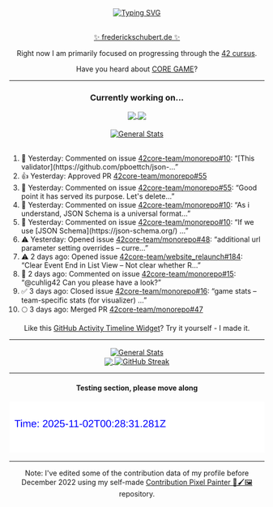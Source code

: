 <div align="center">
	<a href="https://git.io/typing-svg"><img src="https://readme-typing-svg.demolab.com?font=Fira+Code&size=30&pause=1000&color=70A5FD&background=1A1B27&center=true&vCenter=true&repeat=false&random=false&width=550&lines=%F0%9F%91%8B+Hello+World!+I'm+Freddy!+%F0%9F%96%96" alt="Typing SVG" /></a>
</div>
<br>
<div align="center">
	<p></p><a href="https://frederickschubert.de">✨ frederickschubert.de ✨</a></p>
	<p>Right now I am primarily focused on progressing through the <a href="https://github.com/FreddyMSchubert/42_cursus">42 cursus</a>.</p>
	<p>Have you heard about <a href="https://coregame.de/">CORE GAME</a>?</p>
</div>

<hr>

<div align="center">

### Currently working on...

<!-- [![current_repo](https://github-readme-stats.vercel.app/api/pin/?username=FreddyMSchubert&repo=Crafty_Concoctions&theme=tokyonight)](https://github.com/FreddyMSchubert/Crafty_Concoctions) -->

<div align="center">
	<a href="https://github.com/Reptudn/42_transcendence" target="_blank">
		<img align="center" src="https://github-readme-stats.vercel.app/api/pin/?username=Reptudn&repo=42_transcendence&theme=tokyonight" />
	</a>
	<a href="https://github.com/42core-team/monorepo" target="_blank">
		<img align="center" src="https://github-readme-stats.vercel.app/api/pin/?username=42core-team&repo=monorepo&theme=tokyonight" />
	</a>
</div>

<br>

<div align="center">
	<a href="https://github.com/FreddyMSchubert/42_cursus" target="_blank">
		<img align="center" src="https://github-readme-stats.vercel.app/api/pin/?username=FreddyMSchubert&repo=42_cursus&theme=tokyonight" alt="General Stats" />
	</a>
</div>

<br>

<div align="left">
<ol>
<!-- ACTIVITY:START -->
<li>💬 Yesterday: Commented on issue <a href="https://github.com/42core-team/monorepo/issues/10#issuecomment-3237663400">42core-team/monorepo#10</a>: “[This validator](https://github.com/pboettch/json-…”</li>
<li>👍 Yesterday: Approved PR <a href="https://github.com/42core-team/monorepo/pull/55">42core-team/monorepo#55</a></li>
<li>💬 Yesterday: Commented on issue <a href="https://github.com/42core-team/monorepo/pull/55#issuecomment-3237299208">42core-team/monorepo#55</a>: “Good point it has served its purpose. Let's delete…”</li>
<li>💬 Yesterday: Commented on issue <a href="https://github.com/42core-team/monorepo/issues/10#issuecomment-3237243188">42core-team/monorepo#10</a>: “As i understand, JSON Schema is a universal format…”</li>
<li>💬 Yesterday: Commented on issue <a href="https://github.com/42core-team/monorepo/issues/10#issuecomment-3235970151">42core-team/monorepo#10</a>: “If we use [JSON Schema](https://json-schema.org/) …”</li>
<li>⚠️ Yesterday: Opened issue <a href="https://github.com/42core-team/monorepo/issues/48">42core-team/monorepo#48</a>: “additional url parameter setting overrides – curre…”</li>
<li>⚠️ 2 days ago: Opened issue <a href="https://github.com/42core-team/website_relaunch/issues/184">42core-team/website_relaunch#184</a>: “Clear Event End in List View – Not clear whether R…”</li>
<li>💬 2 days ago: Commented on issue <a href="https://github.com/42core-team/monorepo/issues/15#issuecomment-3234029237">42core-team/monorepo#15</a>: “@cuhlig42 Can you please have a look?”</li>
<li>✅ 3 days ago: Closed issue <a href="https://github.com/42core-team/monorepo/issues/16">42core-team/monorepo#16</a>: “game stats – team-specific stats (for visualizer) …”</li>
<li>🌕 3 days ago: Merged PR <a href="https://github.com/42core-team/monorepo/pull/47">42core-team/monorepo#47</a></li>
<!-- ACTIVITY:END -->
</ol>
</div>

Like this [GitHub Activity Timeline Widget](https://github.com/FreddyMSchubert/github-activity-timeline)? Try it yourself - I made it.

<hr>

<div align="center">
	<a href="https://github.com/anuraghazra/github-readme-stats" target="_blank">
		<img height=200 align="center" src="https://github-readme-stats.vercel.app/api?username=FreddyMSchubert&show_icons=true&theme=tokyonight&card_width=650" alt="General Stats" />
	</a>
</div>

<div align="center">
	<a href="https://github.com/anuraghazra/github-readme-stats" target="_blank">
		<img height=200 align="center" src="https://github-readme-stats.vercel.app/api/top-langs/?username=FreddyMSchubert&layout=donut&theme=tokyonight&card_width=320">
	</a>
	<a href="https://github.com/DenverCoder1/github-readme-streak-stats" target="_blank">
		<img height=200 align="center" src="https://streak-stats.demolab.com?user=FreddyMSchubert&theme=tokyonight&date_format=j%20M%5B%20Y%5D&card_width=320&card_height=200&hide_total_contributions=true" alt="GitHub Streak" />
	</a>
</div>

<hr>

#### Testing section, please move along

![GitHub Defenders SVG](https://github.com/FreddyMSchubert/FreddyMSchubert/blob/github_defenders_output/output.svg)

<hr>

Note: I've edited some of the contribution data of my profile before December 2022 using my self-made [Contribution Pixel Painter 🎨🖌️🖼️](https://github.com/FreddyMSchubert/contribution-pixel-painter) repository.
